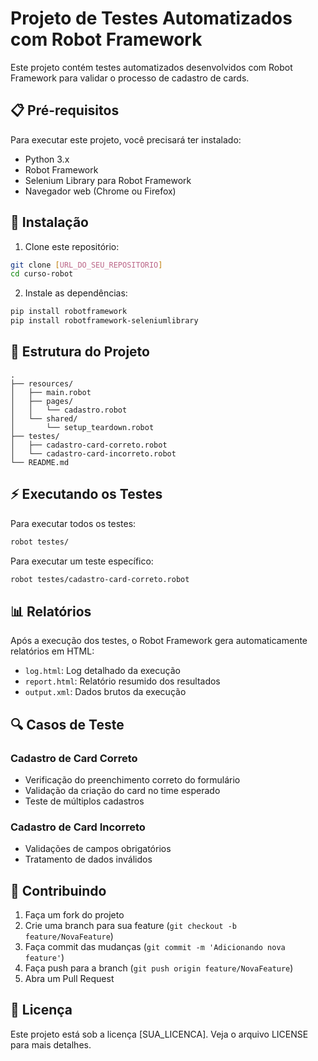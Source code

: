 # Projeto de Testes Automatizados com Robot Framework

Este projeto contém testes automatizados desenvolvidos com Robot Framework para validar o processo de cadastro de cards.

## 📋 Pré-requisitos

Para executar este projeto, você precisará ter instalado:

- Python 3.x
- Robot Framework
- Selenium Library para Robot Framework
- Navegador web (Chrome ou Firefox)

## 🚀 Instalação

1. Clone este repositório:
```bash
git clone [URL_DO_SEU_REPOSITORIO]
cd curso-robot
```

2. Instale as dependências:
```bash
pip install robotframework
pip install robotframework-seleniumlibrary
```

## 📁 Estrutura do Projeto

```
.
├── resources/
│   ├── main.robot
│   ├── pages/
│   │   └── cadastro.robot
│   └── shared/
│       └── setup_teardown.robot
├── testes/
│   ├── cadastro-card-correto.robot
│   └── cadastro-card-incorreto.robot
└── README.md
```

## ⚡ Executando os Testes

Para executar todos os testes:
```bash
robot testes/
```

Para executar um teste específico:
```bash
robot testes/cadastro-card-correto.robot
```

## 📊 Relatórios

Após a execução dos testes, o Robot Framework gera automaticamente relatórios em HTML:

- `log.html`: Log detalhado da execução
- `report.html`: Relatório resumido dos resultados
- `output.xml`: Dados brutos da execução

## 🔍 Casos de Teste

### Cadastro de Card Correto
- Verificação do preenchimento correto do formulário
- Validação da criação do card no time esperado
- Teste de múltiplos cadastros

### Cadastro de Card Incorreto
- Validações de campos obrigatórios
- Tratamento de dados inválidos

## 🤝 Contribuindo

1. Faça um fork do projeto
2. Crie uma branch para sua feature (`git checkout -b feature/NovaFeature`)
3. Faça commit das mudanças (`git commit -m 'Adicionando nova feature'`)
4. Faça push para a branch (`git push origin feature/NovaFeature`)
5. Abra um Pull Request

## 📝 Licença

Este projeto está sob a licença [SUA_LICENCA]. Veja o arquivo LICENSE para mais detalhes.
